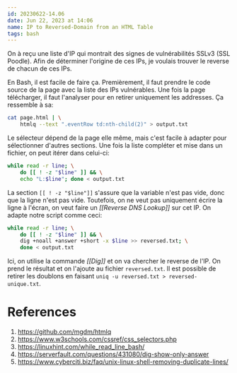 ```yaml
---
id: 20230622-14.06
date: Jun 22, 2023 at 14:06
name: IP to Reversed-Domain from an HTML Table
tags: bash
---
```


On à reçu une liste d'IP qui montrait des signes de vulnérabilités SSLv3 (SSL Poodle). Afin de déterminer l'origine de ces IPs, je voulais trouver le reverse de chacun de ces IPs.

En Bash, il est facile de faire ça. Premièrement, il faut prendre le code source de la page avec la liste des IPs vulnérables. Une fois la page télécharger, il faut l'analyser pour en retirer uniquement les addresses. Ça ressemble à sa:
```bash
cat page.html | \
	htmlq --text ".eventRow td:nth-child(2)" > output.txt
```

Le sélecteur dépend de la page elle même, mais c'est facile à adapter pour sélectionner d'autres sections. Une fois la liste compléter et mise dans un fichier, on peut itérer dans celui-ci:
```bash
while read -r line; \
	do [[ ! -z "$line" ]] && \
	echo "L:$line"; done < output.txt
```

La section `[[ ! -z "$line"]]` s'assure que la variable n'est pas vide, donc que la ligne n'est pas vide. Toutefois, on ne veut pas uniquement écrire la ligne à l'écran, on veut faire un *[[Reverse DNS Lookup]]* sur cet IP. On adapte notre script comme ceci:
```bash
while read -r line; \
	do [[ ! -z "$line" ]] && \
	dig +noall +answer +short -x $line >> reversed.txt; \
	done < output.txt
```

Ici, on utilise la commande *[[Dig]]* et on va chercher le reverse de l'IP. On prend le résultat et on l'ajoute au fichier `reversed.txt`. Il est possible de retirer les doublons en faisant `uniq -u reversed.txt > reversed-unique.txt`. 
# References
1. https://github.com/mgdm/htmlq
2. https://www.w3schools.com/cssref/css_selectors.php
3. https://linuxhint.com/while_read_line_bash/
4. https://serverfault.com/questions/431080/dig-show-only-answer
5. https://www.cyberciti.biz/faq/unix-linux-shell-removing-duplicate-lines/